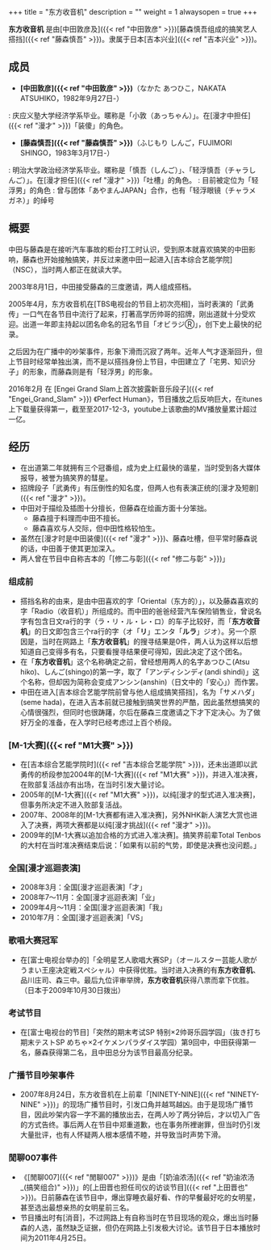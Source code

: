 +++
title = "东方收音机"
description = ""
weight = 1
alwaysopen = true
+++

**东方收音机** 是由[中田敦彦及]({{< ref "中田敦彦" >}})[藤森慎吾组成的搞笑艺人搭挡]({{< ref "藤森慎吾" >}})。隶属于日本[吉本兴业]({{< ref "吉本兴业" >}})。

成员
----

-   **[中田敦彦]({{< ref "中田敦彦" >}})**（なかた あつひこ，NAKATA
    ATSUHIKO，1982年9月27日-）

:   庆应义塾大学经济学系毕业。暱称是「小敦（あっちゃん）」。在[漫才中担任]({{< ref "漫才" >}})「装傻」的角色。

-   **[藤森慎吾]({{< ref "藤森慎吾" >}})**（ふじもり しんご，FUJIMORI
    SHINGO，1983年3月17日-）

:   明治大学政治经济学系毕业。暱称是「慎吾（しんご）」、「轻浮慎吾（チャラしんご）」。在[漫才担任]({{< ref "漫才" >}})「吐槽」的角色。
:   目前被定位为「轻浮男」的角色
:   曾与团体「あやまんJAPAN」合作，也有「轻浮眼镜（チャラメガネ）」的绰号

<!--more-->

概要
----

中田与藤森是在接听汽车事故的柜台打工时认识，受到原本就喜欢搞笑的中田影响，藤森也开始接触搞笑，并反过来邀中田一起进入[吉本综合艺能学院]（NSC），当时两人都正在就读大学。

2003年8月1日，中田接受藤森的三度邀请，两人组成搭档。

2005年4月，东方收音机在[TBS电视台的节目上初次亮相]，当时表演的「武勇传」一口气在各节目中流行了起来，打著高学历帅哥的招牌，刚出道就十分受欢迎。出道一年即主持起以团名命名的冠名节目「オビラジⓇ」，创下史上最快的纪录。

之后因为在广播中的吵架事件，形象下滑而沉寂了两年。近年人气才逐渐回升，但上节目时经常单独出演，而不是以搭挡身份上节目，中田建立了「宅男、知识分子」的形象，而藤森则是有「轻浮男」的形象。

2016年2月 在 [Engei Grand
Slam上首次披露新音乐段子]({{< ref "Engei_Grand_Slam" >}}) 《Perfect
Human》，节目播放之后反响巨大，在itunes上下载量获得第一，截至至2017-12-3，youtube上该歌曲的MV播放量累计超过一亿。

经历
----

-   在出道第二年就拥有三个冠番组，成为史上红最快的谐星，当时受到各大媒体报导，被誉为搞笑界的彗星。
-   招牌段子「武勇传」有压倒性的知名度，但两人也有表演正统的[漫才及短剧]({{< ref "漫才" >}})。
-   中田对于描绘及插图十分擅长，但藤森在绘画方面十分笨拙。
    -   藤森擅于料理而中田不擅长。
    -   藤森喜欢与人交际，但中田性格较怕生。
-   虽然在[漫才时是中田装傻]({{< ref "漫才" >}})、藤森吐槽，但平常时藤森说的话，中田善于使其更加深入。
-   两人曾在节目中自称吉本的「[修二与彰]({{< ref "修二与彰" >}})」

### 组成前

-   搭挡名称的由来，是由中田喜欢的字「Oriental（东方的）」，以及藤森喜欢的字「Radio（收音机）」所组成的。而中田的爸爸经营汽车保险销售业，曾说名字有包含日文ra行的字（ラ・リ・ル・レ・ロ）的车子比较好，而「**东方收音机**」的日文即包含三个ra行的字（オ「**リ**」エンタ「**ルラ**」ジオ）。另一个原因是，当时在网路上「**东方收音机**」的搜寻结果是0件，两人认为这样以后想知道自己变得多有名，只要看搜寻结果便可得知，因此决定了这个团名。
-   在「**东方收音机**」这个名称确定之前，曾经想用两人的名字あつひこ(Atsu
    hiko)、しんご(shingo)的第一字，取了「アンディシンディ(andi
    shindi)」这个名称，但却因为简称会变成アンシン(anshin)（日文中的「安心」）而作罢。
-   中田在进入[吉本综合艺能学院前曾与他人组成搞笑搭挡]，名为「サメハダ」(seme
    hada)，在进入吉本前就已接触到搞笑世界的严酷，因此虽然想搞笑的心情很强烈，但同时也很踌躇，尔后在藤森三度邀请之下才下定决心。为了做好万全的准备，在入学时已经考虑过上百个桥段。

### [M-1大赛]({{< ref "M1大赛" >}})

-   在[吉本综合艺能学院时]({{< ref "吉本综合艺能学院" >}})，还未出道即以武勇传的桥段参加2004年的[M-1大赛]({{< ref "M1大赛" >}})，并进入准决赛，在败部复活战亦有出场，在当时引发大量讨论。
-   2005年的[M-1大赛]({{< ref "M1大赛" >}})，以纯[漫才的型式进入准决赛]，但事务所决定不进入败部复活战。
-   2007年、2008年的[M-1大赛都有进入准决赛]，另外NHK新人演艺大赏也进入了决赛，两项大赛都是以纯[漫才挑战]({{< ref "漫才" >}})。
-   2009年的[M-1大赛以追加合格的方式进入准决赛]。搞笑界前辈Total
    Tenbos的大村在当时准决赛结束后说：「如果有以前的气势，即使是决赛也没问题。」

### 全国[漫才巡迴表演]

-   2008年3月：全国[漫才巡迴表演]「才」
-   2008年7～11月：全国[漫才巡迴表演]「业」
-   2009年4月～11月：全国[漫才巡迴表演]「我」
-   2010年7月：全国[漫才巡迴表演]「VS」

### 歌唱大赛冠军

-   在[富士电视台举办的]「全明星艺人歌唱大赛SP」（オールスター芸能人歌がうまい王座决定戦スペシャル）中获得优胜。当时进入决赛的有**东方收音机**、品川庄司、森三中。最后九位评审举牌，**东方收音机**获得八票而拿下优胜。（日本于2009年10月30日拨出）

### 考试节目

-   在[富士电视台的节目]「突然的期末考试SP
    特别×2帅哥乐园学园」（抜き打ち期末テストSP
    めちゃ×2イケメンパラダイス学园）第9回中，中田获得第一名，藤森获得第二名，且中田总分为该节目最高分纪录。

### 广播节目吵架事件

-   2007年8月24日，东方收音机在上前辈「[NINETY-NINE]({{< ref "NINETY-NINE" >}})」的现场广播节目时，引发口角并越骂越凶。由于是现场广播节目，因此吵架内容一字不漏的播放出去，在两人吵了两分钟后，才以切入广告的方式告终。事后两人在节目中郑重道歉，也在事务所裡谢罪，但当时仍引发大量批评，也有人怀疑两人根本感情不睦，并导致当时声势下滑。

### 閒聊007事件

-   《[閒聊007]({{< ref "閒聊007" >}})》是由「[奶油浓汤]({{< ref "奶油浓汤_(搞笑组合)" >}})」的[上田晋也担任司仪的访谈节目]({{< ref "上田晋也" >}})。日前藤森在该节目中，爆出穿睡衣最好看、作的早餐最好吃的女明星，甚至选出最想亲热的女明星前三名。
-   节目播出时有[消音]，不过网路上有自称当时在节目现场的观众，爆出当时藤森的人选，虽然缺乏证据，但仍在网路上引发极大讨论。该节目于日本播放时间为2011年4月25日。

